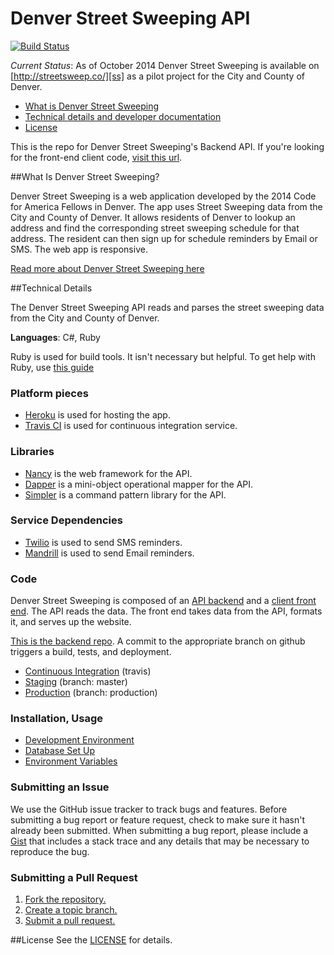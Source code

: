 Denver Street Sweeping API
=====================

[![Build Status][build_png]][travis]

[build_png]: https://travis-ci.org/codeforamerica/denver-schedules-api.png?branch=master
[travis]: https://travis-ci.org/codeforamerica/denver-schedules-api

*Current Status*: As of October 2014 Denver Street Sweeping is available on [http://streetsweep.co/][ss] as a pilot project for the City and County of Denver. 

* [What is Denver Street Sweeping](#what-is-denver-street-sweeping)
* [Technical details and developer documentation](#technical-details)
* [License](#license)

This is the repo for Denver Street Sweeping's Backend API. If you're looking for the front-end client code, [visit this url][client].

[ss]: http://streetsweep.co
[client]: https://github.com/codeforamerica/denver-schedules

##What Is Denver Street Sweeping?

Denver Street Sweeping is a web application developed by the 2014 Code for America Fellows in Denver. The app uses Street Sweeping data from the City and County of Denver. It allows residents of Denver to lookup an address and find the corresponding street sweeping schedule for that address. The resident can then sign up for schedule reminders by Email or SMS. The web app is responsive.

[Read more about Denver Street Sweeping here](/docs/about.md)


##Technical Details

The Denver Street Sweeping API reads and parses the street sweeping data from the City and County of Denver.

**Languages**: C#, Ruby

Ruby is used for build tools. It isn't necessary but helpful. To get help with Ruby, use [this guide][howto]

[howto]: https://github.com/codeforamerica/howto/blob/master/Ruby.md

### Platform pieces
* [Heroku][heroku] is used for hosting the app.
* [Travis CI][travisci] is used for continuous integration service. 

[heroku]: http://heroku.com
[travisci]: https://travis-ci.org/

### Libraries
* [Nancy][nancy] is the web framework for the API.
* [Dapper][dapper] is a mini-object operational mapper for the API.
* [Simpler][simpler] is a command pattern library for the API.

[nancy]: http://nancyfx.org/
[dapper]: https://github.com/StackExchange/dapper-dot-net
[simpler]: https://github.com/gregoryjscott/Simpler

### Service Dependencies
* [Twilio][twilio] is used to send SMS reminders.
* [Mandrill][mandrill] is used to send Email reminders.

[twilio]: https://www.twilio.com/try-twilio
[mandrill]: https://mandrill.com/signup/

### Code

Denver Street Sweeping is composed of an [API backend][backend] and a [client front end][client]. The API reads the data. The front end takes data from the API, formats it, and serves up the website. 

[This is the backend repo][backend]. A commit to the appropriate branch on github triggers a build, tests, and deployment.

* [Continuous Integration][travis] (travis)
* [Staging][staging] (branch: master)
* [Production][prod] (branch: production)

[backend]: https://github.com/codeforamerica/denver-schedules-api
[prod]: http://production-denver-now-api.herokuapp.com/
[staging]: http://staging-denver-now-api.herokuapp.com/schedules

### Installation, Usage
* [Development Environment][dev]
* [Database Set Up][db]
* [Environment Variables][env]

[dev]: https://github.com/codeforamerica/denver-schedules-api/wiki/Enviroment-Setup
[db]: https://github.com/codeforamerica/denver-schedules-api/wiki/Database-Setup
[env]: https://github.com/codeforamerica/denver-schedules-api/wiki/Environment-Variables

### Submitting an Issue
We use the GitHub issue tracker to track bugs and features. Before submitting a bug report or feature request, check to make sure it hasn't already been submitted. When submitting a bug report, please include a [Gist][] that includes a stack trace and any details that may be necessary to reproduce the bug.

[gist]: https://gist.github.com/

### Submitting a Pull Request
1. [Fork the repository.][fork]
2. [Create a topic branch.][branch]
3. [Submit a pull request.][pr]

[fork]: http://help.github.com/fork-a-repo/
[branch]: http://learn.github.com/p/branching.html
[pr]: http://help.github.com/send-pull-requests/

##License
See the [LICENSE][] for details.

[license]: https://github.com/codeforamerica/denver-schedules-api/blob/master/LICENSE
